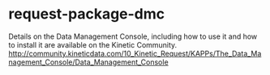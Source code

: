 request-package-dmc
===================

Details on the Data Management Console, including how to use it and how to install it are available on the Kinetic Community. 
http://community.kineticdata.com/10_Kinetic_Request/KAPPs/The_Data_Management_Console/Data_Management_Console
